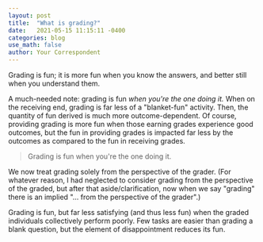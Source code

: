```yaml
---
layout: post
title:  "What is grading?"
date:   2021-05-15 11:15:11 -0400
categories: blog
use_math: false
author: Your Correspondent
---
```

Grading is fun; it is more fun when you know the answers, and better still when you understand them.

A much-needed note: grading is fun *when you're the one doing it.* When on the receiving end, grading is far less of a "blanket-fun" activity. Then, the quantity of fun derived is much more outcome-dependent. Of course, providing grading is more fun when those earning grades experience good outcomes, but the fun in providing grades is impacted far less by the outcomes as compared to the fun in receiving grades.

> Grading is fun when you're the one doing it.

We now treat grading solely from the perspective of the grader. (For whatever reason, I had neglected to consider grading from the perspective of the graded, but after that aside/clarification, now when we say "grading" there is an implied "... from the perspective of the grader".)

Grading is fun, but far less satisfying (and thus less fun) when the graded individuals collectively perform poorly. Few tasks are easier than grading a blank question, but the element of disappointment reduces its fun.